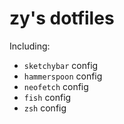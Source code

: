 # zy's dotfiles

Including:

- `sketchybar` config
- `hammerspoon` config
- `neofetch` config
- `fish` config
- `zsh` config